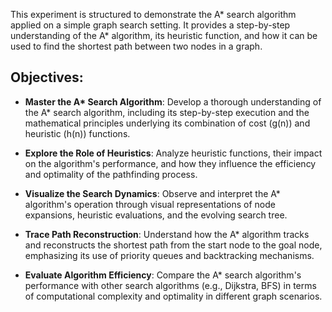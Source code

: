 This experiment is structured to demonstrate the A* search algorithm applied on a simple graph search setting. It provides a step-by-step understanding of the A* algorithm, its heuristic function, and how it can be used to find the shortest path between two nodes in a graph.

## Objectives:
<!-- - **Understand the A\* search algorithm and explore heuristic functions:** Learn the working principles of the A* search algorithm and the role of heuristic functions in guiding the search process and how it influences the efficiency of finding the shortest path between two nodes in a graph.
- **Visualize the search process and path history:** Observe the step-by-step search process of the A* algorithm on a graph, highlighting the nodes expanded, the path taken, and the heuristic values for each node. Understand how the A* algorithm keeps track of the path taken to reach a node and how it backtracks to find the optimal path from the start node to the goal node. -->
- **Master the A\* Search Algorithm**: Develop a thorough understanding of the A* search algorithm, including its step-by-step execution and the mathematical principles underlying its combination of cost (g(n)) and heuristic (h(n)) functions.

- **Explore the Role of Heuristics**: Analyze heuristic functions, their impact on the algorithm's performance, and how they influence the efficiency and optimality of the pathfinding process.

- **Visualize the Search Dynamics**: Observe and interpret the A* algorithm's operation through visual representations of node expansions, heuristic evaluations, and the evolving search tree.

- **Trace Path Reconstruction**: Understand how the A* algorithm tracks and reconstructs the shortest path from the start node to the goal node, emphasizing its use of priority queues and backtracking mechanisms.

- **Evaluate Algorithm Efficiency**: Compare the A* search algorithm's performance with other search algorithms (e.g., Dijkstra, BFS) in terms of computational complexity and optimality in different graph scenarios.